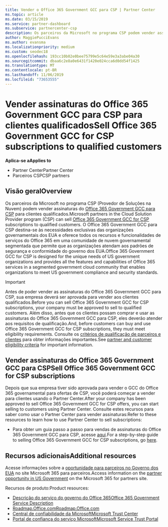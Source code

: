 ```yaml
---
title: Vender o Office 365 Government GCC para CSP | Partner Center
ms.topic: article
ms.date: 03/15/2019
ms.service: partner-dashboard
ms.subservice: partnercenter-csp
description: Os parceiros da Microsoft no programa CSP podem vender assinaturas do Office 365 Government GCC para os clientes qualificados. O GCC do Office 365 governamental para CSP é um pacote de serviços de produtividade em nuvem projetado para os prestadores de serviço Estados Unidos governamentais e governamentais.
author: MaggiePucciEvans
ms.author: evansma
ms.localizationpriority: medium
ms.custom: seodec18
ms.openlocfilehash: 193cc10b02e0bee75799e5c64e59e3a3abe04a30
ms.sourcegitcommit: dbaa6c2e8a0e6431f1420e024cca6d0dd54f1425
ms.translationtype: MT
ms.contentlocale: pt-BR
ms.lasthandoff: 11/06/2019
ms.locfileid: "73653555"
---
```

# <a name="sell-office-365-government-gcc-for-csp-subscriptions-to-qualified-customers"></a><span data-ttu-id="2511e-104">Vender assinaturas do Office 365 Government GCC para CSP para clientes qualificados</span><span class="sxs-lookup"><span data-stu-id="2511e-104">Sell Office 365 Government GCC for CSP subscriptions to qualified customers</span></span>

<span data-ttu-id="2511e-105">**Aplica-se a**</span><span class="sxs-lookup"><span data-stu-id="2511e-105">**Applies to**</span></span>

-  <span data-ttu-id="2511e-106">Partner Center</span><span class="sxs-lookup"><span data-stu-id="2511e-106">Partner Center</span></span>
-  <span data-ttu-id="2511e-107">Parceiros CSP</span><span class="sxs-lookup"><span data-stu-id="2511e-107">CSP partners</span></span>


## <a name="overview"></a><span data-ttu-id="2511e-108">Visão geral</span><span class="sxs-lookup"><span data-stu-id="2511e-108">Overview</span></span>

<span data-ttu-id="2511e-109">Os parceiros da Microsoft no programa CSP (Provedor de Soluções na Nuvem) podem vender assinaturas do [Office 365 Government GCC para CSP](https://www.microsoft.com/microsoft-365/partners/governmentforCSP) para clientes qualificados.</span><span class="sxs-lookup"><span data-stu-id="2511e-109">Microsoft partners in the Cloud Solution Provider program (CSP) can sell [Office 365 Government GCC for CSP](https://www.microsoft.com/microsoft-365/partners/governmentforCSP) subscriptions to qualified customers.</span></span> <span data-ttu-id="2511e-110">O Office 365 Government GCC para CSP destina-se às necessidades exclusivas das organizações governamentais dos EUA e oferece todos os recursos e funcionalidades de serviços do Office 365 em uma comunidade de nuvem governamental segmentada que permite que as organizações atendam aos padrões de segurança e conformidade do governo dos EUA.</span><span class="sxs-lookup"><span data-stu-id="2511e-110">Office 365 Government GCC for CSP is designed for the unique needs of US government organizations and provides all the features and capabilities of Office 365 services in a segmented government cloud community that enables organizations to meet US government compliance and security standards.</span></span> 

>[!IMPORTANT] 
><span data-ttu-id="2511e-111">Antes de poder vender as assinaturas do Office 365 Government GCC para CSP, sua empresa deverá ser aprovada para vender aos clientes qualificados.</span><span class="sxs-lookup"><span data-stu-id="2511e-111">Before you can sell Office 365 Government GCC for CSP subscriptions, your company must be approved to sell to qualified customers.</span></span> <span data-ttu-id="2511e-112">Além disso, antes que os clientes possam comprar e usar as assinaturas do Office 365 Government GCC para CSP, eles deverão atender aos requisitos de qualificação.</span><span class="sxs-lookup"><span data-stu-id="2511e-112">And, before customers can buy and use Office 365 Government GCC for CSP subscriptions, they must meet eligibility requirements.</span></span> <span data-ttu-id="2511e-113">Consulte os [critérios de qualificação de parceiros e clientes](csp-gcc-validate.md) para obter informações importantes.</span><span class="sxs-lookup"><span data-stu-id="2511e-113">See [partner and customer eligibility criteria](csp-gcc-validate.md) for important information.</span></span>


## <a name="sell-office-365-government-gcc-for-csp-subscriptions"></a><span data-ttu-id="2511e-114">Vender assinaturas do Office 365 Government GCC para CSP</span><span class="sxs-lookup"><span data-stu-id="2511e-114">Sell Office 365 Government GCC for CSP subscriptions</span></span>

<span data-ttu-id="2511e-115">Depois que sua empresa tiver sido aprovada para vender o GCC do Office 365 governamental para ofertas de CSP, você poderá começar a vender para clientes usando o Partner Center.</span><span class="sxs-lookup"><span data-stu-id="2511e-115">After your company has been approved to sell Office 365 Government GCC for CSP offers, you can start selling to customers using Partner Center.</span></span> <span data-ttu-id="2511e-116">Consulte estes recursos para saber como usar o Partner Center para vender assinaturas:</span><span class="sxs-lookup"><span data-stu-id="2511e-116">Refer to these resources to learn how to use Partner Center to sell subscriptions:</span></span> 

-   <span data-ttu-id="2511e-117">Para obter um guia passo a passo para vendas de assinaturas do Office 365 Government GCC para CSP, acesse [aqui](https://go.microsoft.com/fwlink/?linkid=2007323).</span><span class="sxs-lookup"><span data-stu-id="2511e-117">For a step-by-step guide to selling Office 365 Government GCC for CSP subscriptions, go [here](https://go.microsoft.com/fwlink/?linkid=2007323).</span></span>  


## <a name="additional-resources"></a><span data-ttu-id="2511e-118">Recursos adicionais</span><span class="sxs-lookup"><span data-stu-id="2511e-118">Additional resources</span></span>

<span data-ttu-id="2511e-119">Acesse informações sobre a [oportunidade para parceiros no Governo dos EUA](https://www.microsoft.com/microsoft-365/partners/governmentforCSP) no site Microsoft 365 para parceiros.</span><span class="sxs-lookup"><span data-stu-id="2511e-119">Access information on the [partner opportunity in US Government](https://www.microsoft.com/microsoft-365/partners/governmentforCSP) on the Microsoft 365 for partners site.</span></span>

<span data-ttu-id="2511e-120">Recursos de produto:</span><span class="sxs-lookup"><span data-stu-id="2511e-120">Product resources:</span></span>

- [<span data-ttu-id="2511e-121">Descrição do serviço do governo do Office 365</span><span class="sxs-lookup"><span data-stu-id="2511e-121">Office 365 Government Service Description</span></span>](https://technet.microsoft.com/library/mt774581.aspx)
- [<span data-ttu-id="2511e-122">Roadmap.Office.com</span><span class="sxs-lookup"><span data-stu-id="2511e-122">Roadmap.Office.com</span></span>](https://products.office.com/business/office-365-roadmap)
- [<span data-ttu-id="2511e-123">Central de confiabilidade da Microsoft</span><span class="sxs-lookup"><span data-stu-id="2511e-123">Microsoft Trust Center</span></span>](https://www.microsoft.com/TrustCenter/)
- [<span data-ttu-id="2511e-124">Portal de confiança do serviço Microsoft</span><span class="sxs-lookup"><span data-stu-id="2511e-124">Microsoft Service Trust Portal</span></span>](https://aka.ms/STP)

